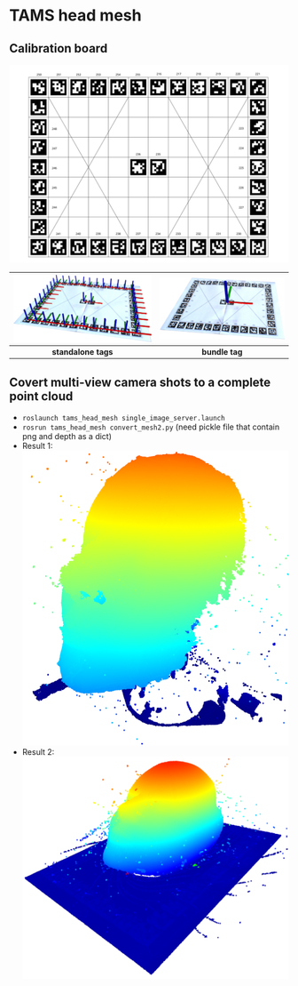 # TAMS head mesh

## Calibration board

![](calibration_board/combine.svg)

|![](resources/tag_detection.png)|![](resources/tag_detection_result.png)|
|:----------:|:----------:|
|**standalone tags**|**bundle tag**|

## Covert multi-view camera shots to a complete point cloud
- `roslaunch tams_head_mesh single_image_server.launch`
- `rosrun tams_head_mesh convert_mesh2.py` (need pickle file that contain png and depth as a dict)
- Result 1:
![](resources/points1.png)
- Result 2:
![](resources/points2.png)
